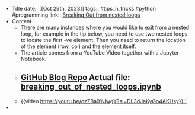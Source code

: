 - Title
  date:: [[Oct 29th, 2023]]
  tags:: #tips_n_tricks #python #programming
  link:: [Breaking Out from nested loops](https://youtu.be/ozZBa9YJwgY?si=DL3dJaKyGo4AKHsy)
- Content
	- There are many instances where you would like to exit from a nested loop, for example in the tip below, you need to use two nested loops to locate the first -ve element.  Then you need to return the location of the element (row, col) and the element itself.
	- The article comes from a YouTube Video together with a Jupyter Notebook.
	- [GitHub Blog Repo](https://github.com/fbaptiste/python-blog/blob/main/2023/03%20-%20March/breaking_out_of_nested_loops.ipynb)
	  Actual file: [breaking_out_of_nested_loops.ipynb](../assets/breaking_out_of_nested_loops_1698583126959_0.ipynb)
		-
	- {{video  https://youtu.be/ozZBa9YJwgY?si=DL3dJaKyGo4AKHsy}}``
-